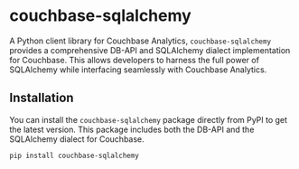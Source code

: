 # couchbase-sqlalchemy

A Python client library for Couchbase Analytics, `couchbase-sqlalchemy` provides a comprehensive DB-API and SQLAlchemy dialect implementation for Couchbase. This allows developers to harness the full power of SQLAlchemy while interfacing seamlessly with Couchbase Analytics.

## Installation

You can install the `couchbase-sqlalchemy` package directly from PyPI to get the latest version. This package includes both the DB-API and the SQLAlchemy dialect for Couchbase.

```bash
pip install couchbase-sqlalchemy
